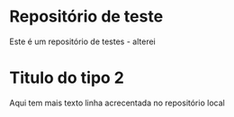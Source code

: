 # Repositório de teste
Este é um repositório de testes - alterei
# Titulo do tipo 2
Aqui tem mais texto
linha acrecentada no repositório local
